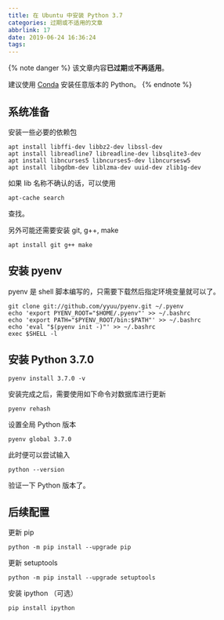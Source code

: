 ```yaml
---
title: 在 Ubuntu 中安装 Python 3.7
categories: 过期或不适用的文章
abbrlink: 17
date: 2019-06-24 16:36:24
tags:
---
```

{% note danger %}
该文章内容**已过期**或**不再适用**。

建议使用 [Conda](https://www.anaconda.com/) 安装任意版本的 Python。
{% endnote %}

## 系统准备

安装一些必要的依赖包

```
apt install libffi-dev libbz2-dev libssl-dev
apt install libreadline7 libreadline-dev libsqlite3-dev
apt install libncurses5 libncurses5-dev libncursesw5
apt install libgdbm-dev liblzma-dev uuid-dev zlib1g-dev
```

如果 lib 名称不确认的话，可以使用

```
apt-cache search
```

查找。

另外可能还需要安装 git, g++, make

```
apt install git g++ make
```

<!-- more -->

## 安装 pyenv

pyenv 是 shell 脚本编写的，只需要下载然后指定环境变量就可以了。

```
git clone git://github.com/yyuu/pyenv.git ~/.pyenv
echo 'export PYENV_ROOT="$HOME/.pyenv"' >> ~/.bashrc
echo 'export PATH="$PYENV_ROOT/bin:$PATH"' >> ~/.bashrc
echo 'eval "$(pyenv init -)"' >> ~/.bashrc
exec $SHELL -l
```

## 安装 Python 3.7.0

```
pyenv install 3.7.0 -v
```

安装完成之后，需要使用如下命令对数据库进行更新

```
pyenv rehash
```

设置全局 Python 版本

```
pyenv global 3.7.0
```

此时便可以尝试输入

```
python --version
```

验证一下 Python 版本了。

## 后续配置

更新 pip

```
python -m pip install --upgrade pip
```

更新 setuptools

```
python -m pip install --upgrade setuptools
```

安装 ipython （可选）

```
pip install ipython
```

